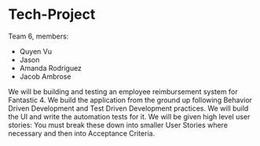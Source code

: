 # Tech-Project
Team 6, members: 
  - Quyen Vu
  - Jason 
  - Amanda Rodriguez
  - Jacob Ambrose
 
We will be building and testing an employee reimbursement system for Fantastic 4. We build the application from the ground up following Behavior Driven Development and Test Driven Development practices. We will build the UI and write the automation tests for it. We will be given high level user stories: You must break these down into smaller User Stories where necessary and then into Acceptance Criteria.

